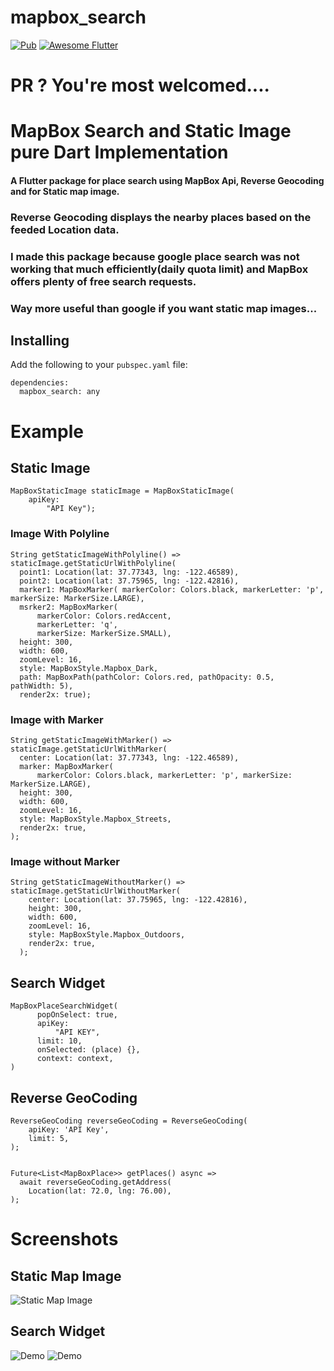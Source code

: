 # mapbox_search

[![Pub](https://img.shields.io/pub/v/mapbox_search)](https://pub.dartlang.org/packages/mapbox_search) <a href="https://flutterawesome.com/a-flutter-package-for-place-search-using-mapbox-api-and-for-static-map-image/">
   <img alt="Awesome Flutter" src="https://img.shields.io/badge/Awesome-Flutter-blue.svg?longCache=true&style=flat-square" />
</a>

# PR ? You're most welcomed....

# MapBox Search and Static Image pure Dart Implementation

#### A Flutter package for place search using MapBox Api, Reverse Geocoding and for Static map image.

### Reverse Geocoding displays the nearby places based on the feeded Location data.

### I made this package because google place search was not working that much efficiently(daily quota limit) and MapBox offers plenty of free search requests.

### Way more useful than google if you want static map images...

## Installing

Add the following to your `pubspec.yaml` file:

    dependencies:
      mapbox_search: any

# Example

## Static Image

    MapBoxStaticImage staticImage = MapBoxStaticImage(
        apiKey:
            "API Key");

### Image With Polyline

    String getStaticImageWithPolyline() => staticImage.getStaticUrlWithPolyline(
      point1: Location(lat: 37.77343, lng: -122.46589),
      point2: Location(lat: 37.75965, lng: -122.42816),
      marker1: MapBoxMarker( markerColor: Colors.black, markerLetter: 'p', markerSize: MarkerSize.LARGE),
      msrker2: MapBoxMarker(
          markerColor: Colors.redAccent,
          markerLetter: 'q',
          markerSize: MarkerSize.SMALL),
      height: 300,
      width: 600,
      zoomLevel: 16,
      style: MapBoxStyle.Mapbox_Dark,
      path: MapBoxPath(pathColor: Colors.red, pathOpacity: 0.5,     pathWidth: 5),
      render2x: true);
    

### Image with Marker

    String getStaticImageWithMarker() => staticImage.getStaticUrlWithMarker(
      center: Location(lat: 37.77343, lng: -122.46589),
      marker: MapBoxMarker(
          markerColor: Colors.black, markerLetter: 'p', markerSize: MarkerSize.LARGE),
      height: 300,
      width: 600,
      zoomLevel: 16,
      style: MapBoxStyle.Mapbox_Streets,
      render2x: true,
    );
  

### Image without Marker

    String getStaticImageWithoutMarker() => staticImage.getStaticUrlWithoutMarker(
        center: Location(lat: 37.75965, lng: -122.42816),
        height: 300,
        width: 600,
        zoomLevel: 16,
        style: MapBoxStyle.Mapbox_Outdoors,
        render2x: true,
      );


## Search Widget

    MapBoxPlaceSearchWidget(
          popOnSelect: true,
          apiKey:
              "API KEY",
          limit: 10,
          onSelected: (place) {},
          context: context,
    )

## Reverse GeoCoding

    ReverseGeoCoding reverseGeoCoding = ReverseGeoCoding(
        apiKey: 'API Key',
        limit: 5,
    );


    Future<List<MapBoxPlace>> getPlaces() async =>
      await reverseGeoCoding.getAddress(
        Location(lat: 72.0, lng: 76.00),
    );

# Screenshots

## Static Map Image

<img src="https://github.com/ketanchoyal/mapbox_search/raw/dev/Screenshots/staticImages.png" alt="Static Map Image"/>

## Search Widget

<img src="https://github.com/ketanchoyal/mapbox_search/raw/dev/Screenshots/search2.png" alt="Demo"/>

<img src="https://github.com/ketanchoyal/mapbox_search/raw/dev/Screenshots/search1.png" alt="Demo"/>